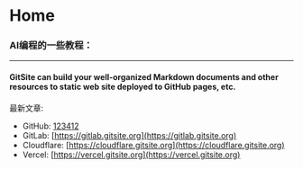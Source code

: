 # Home

### AI编程的一些教程：

---

#### GitSite can build your well-organized Markdown documents and other resources to static web site deployed to GitHub pages, etc.


最新文章:

- GitHub: [123412](https://gitsite.org)
- GitLab: [https://gitlab.gitsite.org](https://gitlab.gitsite.org)
- Cloudflare: [https://cloudflare.gitsite.org](https://cloudflare.gitsite.org)
- Vercel: [https://vercel.gitsite.org](https://vercel.gitsite.org)
